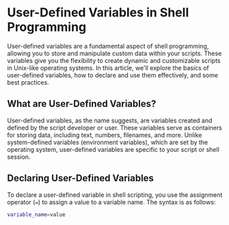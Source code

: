 # User-Defined Variables in Shell Programming

User-defined variables are a fundamental aspect of shell programming, allowing you to store and manipulate custom data within your scripts. These variables give you the flexibility to create dynamic and customizable scripts in Unix-like operating systems. In this article, we'll explore the basics of user-defined variables, how to declare and use them effectively, and some best practices.

## What are User-Defined Variables?

User-defined variables, as the name suggests, are variables created and defined by the script developer or user. These variables serve as containers for storing data, including text, numbers, filenames, and more. Unlike system-defined variables (environment variables), which are set by the operating system, user-defined variables are specific to your script or shell session.

## Declaring User-Defined Variables

To declare a user-defined variable in shell scripting, you use the assignment operator (`=`) to assign a value to a variable name. The syntax is as follows:

```bash
variable_name=value
